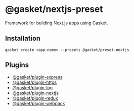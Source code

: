 # @gasket/nextjs-preset

Framework for building Next.js apps using Gasket.

## Installation

```
gasket create <app-name> --presets @gasket/preset-nextjs
```

## Plugins

- [@gasket/plugin-express](/packages/gasket-plugin-express/README.md)
- [@gasket/plugin-https](/packages/gasket-plugin-https/README.md)
- [@gasket/plugin-log](/packages/gasket-plugin-log/README.md)
- [@gasket/plugin-nextjs](/packages/gasket-plugin-nextjs/README.md)
- [@gasket/plugin-redux](/packages/gasket-plugin-redux/README.md)
- [@gasket/plugin-webpack](/packages/gasket-plugin-webpack/README.md)
